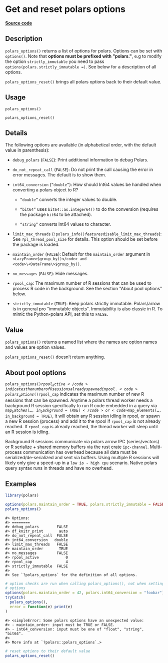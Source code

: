 

# Get and reset polars options

[**Source code**](https://github.com/pola-rs/r-polars/tree/8387e0a88c6889e6449b053999aada405c241066/R/polars_options.R#L78)

## Description

<code>polars_options()</code> returns a list of options for polars.
Options can be set with <code>options()</code>. Note that
<strong>options must be prefixed with "polars."</strong>, e.g to modify
the option <code>strictly_immutable</code> you need to pass
<code>options(polars.strictly_immutable =)</code>. See below for a
description of all options.

<code>polars_options_reset()</code> brings all polars options back to
their default value.

## Usage

<pre><code class='language-R'>polars_options()

polars_options_reset()
</code></pre>

## Details

The following options are available (in alphabetical order, with the
default value in parenthesis):

<ul>
<li>

<code>debug_polars</code> (<code>FALSE</code>): Print additional
information to debug Polars.

</li>
<li>

<code>do_not_repeat_call</code> (<code>FALSE</code>): Do not print the
call causing the error in error messages. The default is to show them.

</li>
<li>

<code>int64_conversion</code> (<code>“double”</code>): How should Int64
values be handled when converting a polars object to R?

<ul>
<li>

<code>“double”</code> converts the integer values to double.

</li>
<li>

<code>“bit64”</code> uses <code>bit64::as.integer64()</code> to do the
conversion (requires the package <code>bit64</code> to be attached).

</li>
<li>

<code>“string”</code> converts Int64 values to character.

</li>
</ul>
</li>
<li>

<code>limit_max_threads</code>
(<code>!polars_info()$features$disable_limit_max_threads</code>): See
<code>?pl_thread_pool_size</code> for details. This option should be set
before the package is loaded.

</li>
<li>

<code>maintain_order</code> (<code>FALSE</code>): Default for the
<code>maintain_order</code> argument in
<code>\<LazyFrame\>$group_by()</code> and
<code>\<DataFrame\>$group_by()</code>.

</li>
<li>

<code>no_messages</code> (<code>FALSE</code>): Hide messages.

</li>
<li>

<code>rpool_cap</code>: The maximum number of R sessions that can be
used to process R code in the background. See the section "About pool
options" below.

</li>
<li>

<code>strictly_immutable</code> (<code>TRUE</code>): Keep polars
strictly immutable. Polars/arrow is in general pro "immutable objects".
Immutability is also classic in R. To mimic the Python-polars API, set
this to <code>FALSE.</code>

</li>
</ul>

## Value

<code>polars_options()</code> returns a named list where the names are
option names and values are option values.

<code>polars_options_reset()</code> doesn’t return anything.

## About pool options

<code>polars_options()$rpool_active</code> indicates the number of R
sessions already spawned in pool.
<code>polars_options()$rpool_cap</code> indicates the maximum number of
new R sessions that can be spawned. Anytime a polars thread worker needs
a background R session specifically to run R code embedded in a query
via <code>$map_batches(…, in_background = TRUE)</code> or
<code>$map_elements(…, in_background = TRUE)</code>, it will obtain any
R session idling in rpool, or spawn a new R session (process) and add it
to the rpool if <code>rpool_cap</code> is not already reached. If
<code>rpool_cap</code> is already reached, the thread worker will sleep
until an R session is idling.

Background R sessions communicate via polars arrow IPC (series/vectors)
or R serialize + shared memory buffers via the rust crate
<code>ipc-channel</code>. Multi-process communication has overhead
because all data must be serialized/de-serialized and sent via buffers.
Using multiple R sessions will likely only give a speed-up in a
<code style="white-space: pre;">low io - high cpu</code> scenario.
Native polars query syntax runs in threads and have no overhead.

## Examples

``` r
library(polars)

options(polars.maintain_order = TRUE, polars.strictly_immutable = FALSE)
polars_options()
```

    #> Options:
    #> ========                         
    #> debug_polars        FALSE
    #> df_knitr_print       auto
    #> do_not_repeat_call  FALSE
    #> int64_conversion   double
    #> limit_max_threads   FALSE
    #> maintain_order       TRUE
    #> no_messages         FALSE
    #> rpool_active            0
    #> rpool_cap               4
    #> strictly_immutable  FALSE
    #> 
    #> See `?polars_options` for the definition of all options.

``` r
# option checks are run when calling polars_options(), not when setting
# options
options(polars.maintain_order = 42, polars.int64_conversion = "foobar")
tryCatch(
  polars_options(),
  error = function(e) print(e)
)
```

    #> <simpleError: Some polars options have an unexpected value:
    #> - maintain_order: input must be TRUE or FALSE.
    #> - int64_conversion: input must be one of "float", "string", "bit64".
    #> 
    #> More info at `?polars::polars_options`.>

``` r
# reset options to their default value
polars_options_reset()
```
